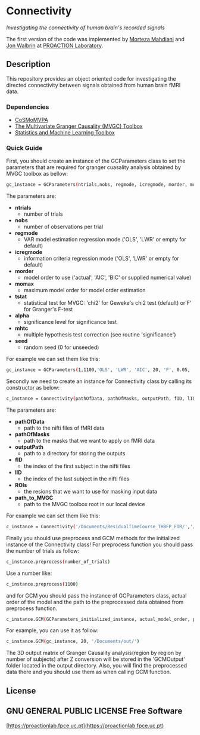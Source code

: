 # Connectivity
_Investigating the connectivity of human brain's recorded signals_

The first version of the code was implemented by [Morteza Mahdiani](https://morteza-mahdiani.github.io/) and [Jon Walbrin](https://orcid.org/0000-0001-9740-4471) at [PROACTION Laboratory](https://proactionlab.fpce.uc.pt/).

## Description
This repository provides an object oriented code for investigating the directed connectivity between signals obtained from human brain fMRI data.

### Dependencies
* [CoSMoMVPA](https://cosmomvpa.org/)
* [The Multivariate Granger Causality (MVGC) Toolbox
](https://www.mathworks.com/matlabcentral/fileexchange/78727-the-multivariate-granger-causality-mvgc-toolbox)
* [Statistics and Machine Learning Toolbox
](https://www.mathworks.com/products/statistics.html)


### Quick Guide
First, you should create an instance of the GCParameters class to set the parameters that are required for granger cuasality analysis obtained by MVGC toolbox as bellow:

```bash
gc_instance = GCParameters(ntrials,nobs, regmode, icregmode, morder, momax, tstat, alpha, mhtc, seed);
```

The parameters are:

- **ntrials**
	- number of trials
- **nobs**
	- number of observations per trial
- **regmode**
	- VAR model estimation regression mode ('OLS', 'LWR' or empty for default)
- **icregmode**
	-	information criteria regression mode ('OLS', 'LWR' or empty for default)
- **morder**
	- model order to use ('actual', 'AIC', 'BIC' or supplied numerical value)
- **momax**
	- maximum model order for model order estimation
- **tstat**
	- statistical test for MVGC:  'chi2' for Geweke's chi2 test (default) or'F' for Granger's F-test
- **alpha**
 	- significance level for significance test
- **mhtc**
	- multiple hypothesis test correction (see routine 'significance')
- **seed**
	- random seed (0 for unseeded)

For example we can set them like this:

```bash
gc_instance = GCParameters(1,1100,'OLS', 'LWR', 'AIC', 20, 'F', 0.05, 'FDR', 0)
```

Secondly we need to create an instance for Connectivity class by calling its constructor as below:

```bash
c_instance = Connectivity(pathOfData, pathOfMasks, outputPath, fID, lID, ROIs, path_to_MVGC)
```

The parameters are:

- **pathOfData**
	- path to the nifti files of fMRI data
- **pathOfMasks**
	- path to the masks that we want to apply on fMRI data
- **outputPath**
	- path to a directory for storing the outputs
- **fID** 
	- the index of the first subject in the nifti files
- **lID**
	- the index of the last subject in the nifti files
- **ROIs**
	- the resions that we want to use for masking input data
- **path_to_MVGC**
	- path to the MVGC toolbox root in our local device

For example we can set them like this:

```bash
c_instance = Connectivity('/Documents/ResidualTimeCourse_THBFP_FIR/','/Documents/SubjReg_SearchSpaces_GM_ASMasked/','/Documents/out/', 8,10,{'rOFA','rFFA','rSTSF'},'/Applications/MathWorks/MATLAB Add-Ons/Collections/The Multivariate Granger Causality (MVGC) Toolbox' 
```

Finally you should use preprocess and GCM methods for the initialized instance of the Connectivity class! For preprocess function you should pass the number of trials as follow:

```bash
c_instance.preprocess(number_of_trials)
```

Use a number like:

```bash
c_instance.preprocess(1100)
```

and for GCM you should pass the instance of GCParameters class, actual order of the model and the path to the preprocessed data obtained from preprocess function.

```bash
c_instance.GCM(GCParameters_initialized_instance, actual_model_order, path_of_the_preprocessed_data)
```

 For example, you can use it as follow:

```bash
c_instance.GCM(gc_instance, 20, '/Documents/out/')
```

The 3D output matrix of Granger Causality analysis(region by region by number of subjects) after Z conversion will be stored in the 'GCMOutput' folder located in the output directory. Also, you will find the preprocessed data there and you should use them as when calling GCM function.


## License

GNU GENERAL PUBLIC LICENSE
**Free Software**
-------

[https://proactionlab.fpce.uc.pt](https://proactionlab.fpce.uc.pt)